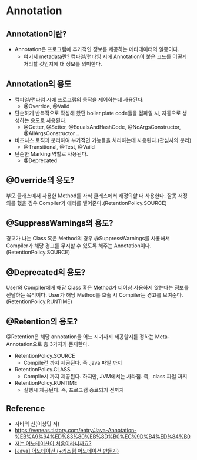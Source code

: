 # Annotation

## Annotation이란?
* Annotation은 프로그램에 추가적인 정보를 제공하는 메타데이터의 일종이다.
  * 여기서 metadata란? 컴파일/런타임 시에 Annotation이 붙은 코드를 어떻게 처리할 것인지에 대 정보를 의미한다.

## Annotation의 용도
* 컴파일/런타임 시에 프로그램의 동작을 제어하는데 사용된다.
  * @Override, @Valid
* 단순하게 반복적으로 작성해 왔던 boiler plate code들을 컴파일 시, 자동으로 생성하는 용도로 사용된다.
  * @Getter, @Setter, @EqualsAndHashCode, @NoArgsConstructor, @AllArgsConstructor ..
* 비즈니스 로직과 분리하여 부가적인 기능들을 처리하는데 사용된다.(관심사의 분리)
  * @Transitional, @Test, @Vaild
* 단순한 Marking 역할로 사용된다.
  * @Deprecated


## @Override의 용도?
부모 클래스에서 사용한 Method를 자식 클래스에서 재정의할 때 사용한다. 잘못 재정의를 했을 경우 Compiler가 에러를 뱉어준다.(RetentionPolicy.SOURCE)

## @SuppressWarnings의 용도?
경고가 나는 Class 혹은 Method의 경우 @SuppressWarnings를 사용해서 Compiler가 해당 경고를 무시할 수 있도록 해주는 Annotation이다.(RetentionPolicy.SOURCE)

## @Deprecated의 용도?
User와 Compiler에게 해당 Class 혹은 Method가 더이상 사용하지 않는다는 정보를 전달하는 목적이다.
User가 해당 Method를 호출 시 Compiler는 경고를 보여준다.(RetentionPolicy.RUNTIME)


## @Retention의 용도?
@Retention은 해당 annotation을 어느 시기까지 제공할지를 정하는 Meta-Annotation으로 총 3가지가 존재한다.
* RetentionPolicy.SOURCE
  * Compile전 까지 제공된다. 즉 .java 파일 까지
* RetentionPolicy.CLASS 
  * Complie시 까지 제공된다. 하지만, JVM에서는 사라짐. 즉, .class 파일 까지
* RetentionPolicy.RUNTIME
  * 실행시 제공된다. 즉, 프로그램 종료되기 전까지


## Reference
* 자바의 신(이상민 저)
* https://veneas.tistory.com/entry/Java-Annotation-%EB%A9%94%ED%83%80%EB%8D%B0%EC%9D%B4%ED%84%B0
* [저는 어노테이션이 처음이라니까요?](https://joel-dev.site/83)
* [[Java] 어노테이션 (+커스텀 어노테이션 만들기)](https://velog.io/@potato_song/Java-%EC%96%B4%EB%85%B8%ED%85%8C%EC%9D%B4%EC%85%98-%EC%BB%A4%EC%8A%A4%ED%85%80-%EC%96%B4%EB%85%B8%ED%85%8C%EC%9D%B4%EC%85%98-%EB%A7%8C%EB%93%A4%EA%B8%B0)